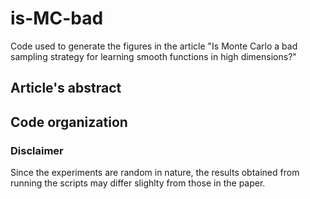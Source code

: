 # is-MC-bad
Code used to generate the figures in the article "Is Monte Carlo a bad sampling strategy for learning smooth functions in high dimensions?"

## Article's abstract

## Code organization

### Disclaimer

Since the experiments are random in nature, the results obtained from running the scripts may differ slighlty from those in the paper.
